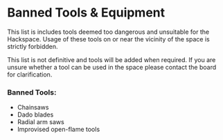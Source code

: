 # Banned Tools & Equipment

This list is includes tools deemed too dangerous and unsuitable for the Hackspace.  Usage of these tools on or near the vicinity of the space is strictly forbidden.

This list is not definitive and tools will be added when required.  If you are unsure whether a tool can be used in the space please contact the board for clarification.

### **Banned Tools:**
- Chainsaws
- Dado blades
- Radial arm saws
- Improvised open-flame tools


